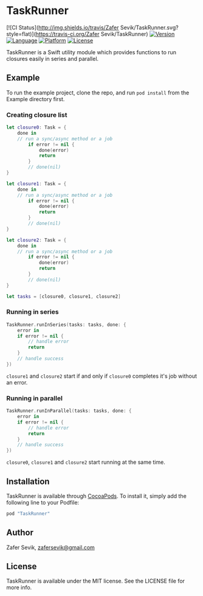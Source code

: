 # TaskRunner

[![CI Status](http://img.shields.io/travis/Zafer Sevik/TaskRunner.svg?style=flat)](https://travis-ci.org/Zafer Sevik/TaskRunner)
[![Version](https://img.shields.io/cocoapods/v/TaskRunner.svg?style=flat)](http://cocoapods.org/pods/TaskRunner)
[![Language](https://img.shields.io/badge/swift-3.0-brightgreen.svg)](http://cocoapods.org/pods/TaskRunner)
[![Platform](https://img.shields.io/cocoapods/p/TaskRunner.svg?style=flat)](http://cocoapods.org/pods/TaskRunner)
[![License](https://img.shields.io/cocoapods/l/TaskRunner.svg?style=flat)](http://cocoapods.org/pods/TaskRunner)

TaskRunner is a Swift utility module which provides functions to run closures easily in series and parallel.

## Example

To run the example project, clone the repo, and run `pod install` from the Example directory first.

### Creating closure list
```Swift
let closure0: Task = {
    done in
    // run a sync/async method or a job
        if error != nil {
            done(error)
            return
        }
        // done(nil)
}

let closure1: Task = {
    done in
    // run a sync/async method or a job
        if error != nil {
            done(error)
            return
        }
        // done(nil)
}

let closure2: Task = {
    done in
    // run a sync/async method or a job
        if error != nil {
            done(error)
            return
        }
        // done(nil)
}

let tasks = [closure0, closure1, closure2]
```

### Running in series
```Swift
TaskRunner.runInSeries(tasks: tasks, done: {
    error in
    if error != nil {
        // handle error
        return
    }
    // handle success
})
```
`closure1` and `closure2` start if and only if `closure0` completes it's job without an error.

### Running in parallel
```Swift
TaskRunner.runInParallel(tasks: tasks, done: {
    error in
    if error != nil {
        // handle error
        return
    }
    // handle success
})
```
`closure0`, `closure1` and `closure2` start running at the same time.

## Installation

TaskRunner is available through [CocoaPods](http://cocoapods.org). To install
it, simply add the following line to your Podfile:

```ruby
pod "TaskRunner"
```

## Author

Zafer Sevik, zafersevik@gmail.com

## License

TaskRunner is available under the MIT license. See the LICENSE file for more info.
